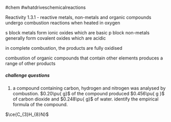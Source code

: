 #chem #whatdriveschemicalreactions

Reactivity 1.3.1 - reactive metals, non-metals and organic compounds undergo combustion reactions when heated in oxygen

$\text{s}$ block metals form ionic oxides which are basic
$\text{p}$ block non-metals generally form covalent oxides which are acidic

in complete combustion, the products are fully oxidised

combustion of organic compounds that contain other elements produces a range of other products

##### challenge questions
1. a compound containing carbon, hydrogen and nitrogen was analysed by combustion. $0.20\pu{ g}$ of the compound produced $0.456\pu{ g }$ of carbon dioxide and $0.248\pu{ g}$ of water. identify the empirical formula of the compound.

$\ce{C_{3}H_{8}N}$
